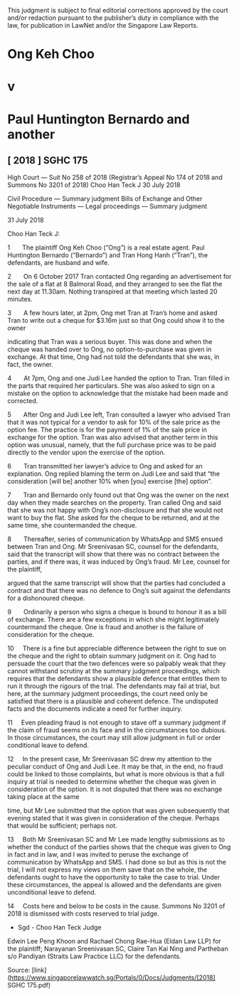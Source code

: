  This judgment is subject to final editorial corrections approved by the court and/or redaction pursuant to the publisher’s duty in compliance with the law, for publication in LawNet and/or the Singapore Law Reports. 

# Ong Keh Choo 

# v 

# Paul Huntington Bernardo and another 

## [ 2018 ] SGHC 175 

High Court — Suit No 258 of 2018 (Registrar’s Appeal No 174 of 2018 and Summons No 3201 of 2018) Choo Han Teck J 30 July 2018 

Civil Procedure — Summary judgment Bills of Exchange and Other Negotiable Instruments — Legal proceedings — Summary judgment 

31 July 2018 

Choo Han Teck J: 

1       The plaintiff Ong Keh Choo (“Ong”) is a real estate agent. Paul Huntington Bernardo (“Bernardo”) and Tran Hong Hanh (“Tran”), the defendants, are husband and wife. 

2       On 6 October 2017 Tran contacted Ong regarding an advertisement for the sale of a flat at 8 Balmoral Road, and they arranged to see the flat the next day at 11.30am. Nothing transpired at that meeting which lasted 20 minutes. 

3       A few hours later, at 2pm, Ong met Tran at Tran’s home and asked Tran to write out a cheque for $3.16m just so that Ong could show it to the owner 


indicating that Tran was a serious buyer. This was done and when the cheque was handed over to Ong, no option-to-purchase was given in exchange. At that time, Ong had not told the defendants that she was, in fact, the owner. 

4       At 7pm, Ong and one Judi Lee handed the option to Tran. Tran filled in the parts that required her particulars. She was also asked to sign on a mistake on the option to acknowledge that the mistake had been made and corrected. 

5       After Ong and Judi Lee left, Tran consulted a lawyer who advised Tran that it was not typical for a vendor to ask for 10% of the sale price as the option fee. The practice is for the payment of 1% of the sale price in exchange for the option. Tran was also advised that another term in this option was unusual, namely, that the full purchase price was to be paid directly to the vendor upon the exercise of the option. 

6       Tran transmitted her lawyer’s advice to Ong and asked for an explanation. Ong replied blaming the term on Judi Lee and said that “the consideration [will be] another 10% when [you] exercise [the] option”. 

7       Tran and Bernardo only found out that Ong was the owner on the next day when they made searches on the property. Tran called Ong and said that she was not happy with Ong’s non-disclosure and that she would not want to buy the flat. She asked for the cheque to be returned, and at the same time, she countermanded the cheque. 

8       Thereafter, series of communication by WhatsApp and SMS ensued between Tran and Ong. Mr Sreenivasan SC, counsel for the defendants, said that the transcript will show that there was no contract between the parties, and if there was, it was induced by Ong’s fraud. Mr Lee, counsel for the plaintiff, 


argued that the same transcript will show that the parties had concluded a contract and that there was no defence to Ong’s suit against the defendants for a dishonoured cheque. 

9       Ordinarily a person who signs a cheque is bound to honour it as a bill of exchange. There are a few exceptions in which she might legitimately countermand the cheque. One is fraud and another is the failure of consideration for the cheque. 

10     There is a fine but appreciable difference between the right to sue on the cheque and the right to obtain summary judgment on it. Ong had to persuade the court that the two defences were so palpably weak that they cannot withstand scrutiny at the summary judgment proceedings, which requires that the defendants show a plausible defence that entitles them to run it through the rigours of the trial. The defendants may fail at trial, but here, at the summary judgment proceedings, the court need only be satisfied that there is a plausible and coherent defence. The undisputed facts and the documents indicate a need for further inquiry. 

11     Even pleading fraud is not enough to stave off a summary judgment if the claim of fraud seems on its face and in the circumstances too dubious. In those circumstances, the court may still allow judgment in full or order conditional leave to defend. 

12     In the present case, Mr Sreenivasan SC drew my attention to the peculiar conduct of Ong and Judi Lee. It may be that, in the end, no fraud could be linked to those complaints, but what is more obvious is that a full inquiry at trial is needed to determine whether the cheque was given in consideration of the option. It is not disputed that there was no exchange taking place at the same 


time, but Mr Lee submitted that the option that was given subsequently that evening stated that it was given in consideration of the cheque. Perhaps that would be sufficient; perhaps not. 

13     Both Mr Sreenivasan SC and Mr Lee made lengthy submissions as to whether the conduct of the parties shows that the cheque was given to Ong in fact and in law, and I was invited to peruse the exchange of communication by WhatsApp and SMS. I had done so but as this is not the trial, I will not express my views on them save that on the whole, the defendants ought to have the opportunity to take the case to trial. Under these circumstances, the appeal is allowed and the defendants are given unconditional leave to defend. 

14     Costs here and below to be costs in the cause. Summons No 3201 of 2018 is dismissed with costs reserved to trial judge. 

- Sgd - Choo Han Teck Judge 

 Edwin Lee Peng Khoon and Rachael Chong Rae-Hua (Eldan Law LLP) for the plaintiff; Narayanan Sreenivasan SC, Claire Tan Kai Ning and Partheban s/o Pandiyan (Straits Law Practice LLC) for the defendants. 


Source: [link](https://www.singaporelawwatch.sg/Portals/0/Docs/Judgments/[2018] SGHC 175.pdf)
